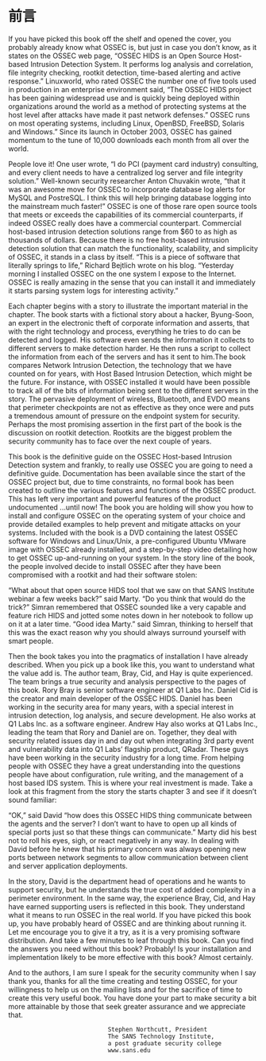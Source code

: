 前言
====

If you have picked this book off the shelf and opened the cover, you probably already
know what OSSEC is, but just in case you don’t know, as it states on the OSSEC web page,
“OSSEC HIDS is an Open Source Host-based Intrusion Detection System. It performs log
analysis and correlation, file integrity checking, rootkit detection, time-based alerting and
active response.” Linuxworld, who rated OSSEC the number one of five tools used in production
in an enterprise environment said, “The OSSEC HIDS project has been gaining widespread
use and is quickly being deployed within organizations around the world as a method of
protecting systems at the host level after attacks have made it past network defenses.” OSSEC
runs on most operating systems, including Linux, OpenBSD, FreeBSD, Solaris and Windows.”
Since its launch in October 2003, OSSEC has gained momentum to the tune of 10,000
downloads each month from all over the world.

People love it! One user wrote, “I do PCI (payment card industry) consulting, and every
client needs to have a centralized log server and file integrity solution.” Well-known security
researcher Anton Chuvakin wrote, “that it was an awesome move for OSSEC to incorporate
database log alerts for MySQL and PostreSQL. I think this will help bringing database logging
into the mainstream much faster!” OSSEC is one of those rare open source tools that meets
or exceeds the capabilities of its commercial counterparts, if indeed OSSEC really does have
a commercial counterpart. Commercial host-based intrusion detection solutions range from
$60 to as high as thousands of dollars. Because there is no free host-based intrusion detection
solution that can match the functionality, scalability, and simplicity of OSSEC, it stands in a
class by itself. “This is a piece of software that literally springs to life,” Richard Bejtlich wrote
on his blog. “Yesterday morning I installed OSSEC on the one system I expose to the Internet.
OSSEC is really amazing in the sense that you can install it and immediately it starts parsing
system logs for interesting activity.”


Each chapter begins with a story to illustrate the important material in the chapter. The
book starts with a fictional story about a hacker, Byung-Soon, an expert in the electronic
theft of corporate information and asserts, that with the right technology and process, everything
he tries to do can be detected and logged. His software even sends the information it collects
to different servers to make detection harder. He then runs a script to collect the information
from each of the servers and has it sent to him.The book compares Network Intrusion Detection,
the technology that we have counted on for years, with Host Based Intrusion Detection,
which might be the future. For instance, with OSSEC installed it would have been possible
to track all of the bits of information being sent to the different servers in the story. The pervasive
deployment of wireless, Bluetooth, and EVDO means that perimeter checkpoints are not as
effective as they once were and puts a tremendous amount of pressure on the endpoint system
for security. Perhaps the most promising assertion in the first part of the book is the discussion
on rootkit detection. Rootkits are the biggest problem the security community has to face
over the next couple of years.


This book is the definitive guide on the OSSEC Host-based Intrusion Detection system
and frankly, to really use OSSEC you are going to need a definitive guide. Documentation
has been available since the start of the OSSEC project but, due to time constraints, no formal
book has been created to outline the various features and functions of the OSSEC product.
This has left very important and powerful features of the product undocumented ...until now!
The book you are holding will show you how to install and configure OSSEC on the operating
system of your choice and provide detailed examples to help prevent and mitigate attacks on
your systems. Included with the book is a DVD containing the latest OSSEC software for
Windows and Linux/Unix, a pre-configured Ubuntu VMware image with OSSEC already
installed, and a step-by-step video detailing how to get OSSEC up-and-running on your system.
In the story line of the book, the people involved decide to install OSSEC after they have
been compromised with a rootkit and had their software stolen:

“What about that open source HIDS tool that we saw on that SANS Institute webinar a few
weeks back?” said Marty. “Do you think that would do the trick?” Simran remembered that OSSEC
sounded like a very capable and feature rich HIDS and jotted some notes down in her notebook to follow
up on it at a later time. “Good idea Marty.” said Simran, thinking to herself that this was the exact
reason why you should always surround yourself with smart people.

Then the book takes you into the pragmatics of installation I have already described. When
you pick up a book like this, you want to understand what the value add is. The author
team, Bray, Cid, and Hay is quite experienced. The team brings a true security and analysis
perspective to the pages of this book. Rory Bray is senior software engineer at Q1 Labs Inc.
Daniel Cid is the creator and main developer of the OSSEC HIDS. Daniel has been working
in the security area for many years, with a special interest in intrusion detection, log analysis,
and secure development. He also works at Q1 Labs Inc. as a software engineer. Andrew Hay
also works at Q1 Labs Inc., leading the team that Rory and Daniel are on. Together, they
deal with security related issues day in and day out when integrating 3rd party event and 
vulnerability data into Q1 Labs’ flagship product, QRadar. These guys have been working in
the security industry for a long time. From helping people with OSSEC they have a great
understanding into the questions people have about configuration, rule writing, and the
management of a host based IDS system. This is where your real investment is made. Take a
look at this fragment from the story the starts chapter 3 and see if it doesn’t sound familiar:

“OK,” said David “how does this OSSEC HIDS thing communicate between the agents and the
server? I don’t want to have to open up all kinds of special ports just so that these things can communicate.”
Marty did his best not to roll his eyes, sigh, or react negatively in any way. In dealing with David before
he knew that his primary concern was always opening new ports between network segments to allow
communication between client and server application deployments.

In the story, David is the department head of operations and he wants to support security,
but he understands the true cost of added complexity in a perimeter environment. In the
same way, the experience Bray, Cid, and Hay have earned supporting users is reflected in this
book. They understand what it means to run OSSEC in the real world. If you have picked
this book up, you have probably heard of OSSEC and are thinking about running it. Let me
encourage you to give it a try, as it is a very promising software distribution. And take a few
minutes to leaf through this book. Can you find the answers you need without this book?
Probably! Is your installation and implementation likely to be more effective with this book?
Almost certainly.

And to the authors, I am sure I speak for the security community when I say thank you,
thanks for all the time creating and testing OSSEC, for your willingness to help us on the
mailing lists and for the sacrifice of time to create this very useful book. You have done your
part to make security a bit more attainable by those that seek greater assurance and we
appreciate that.

								Stephen Northcutt, President
								The SANS Technology Institute,
								a post graduate security college
								www.sans.edu





















































